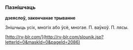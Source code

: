 ### Пазнішчаць
**дзеяслоў, закончанае трыванне**

Знішчыць усіх, многіх або ўсё, многае. П. ваўкоў. П. лясы.

<a rel="author">[http://rv-blr.com/](http://rv-blr.com/slounik.jsp?letterId=0&maskId=0&pageId=2086)</a>
